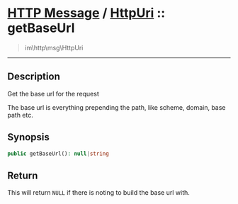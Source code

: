 # [HTTP Message](http.md) / [HttpUri](http-HttpUri.md) :: getBaseUrl
 > im\http\msg\HttpUri
____

## Description
Get the base url for the request

The base url is everything prepending the path,
like scheme, domain, base path etc.

## Synopsis
```php
public getBaseUrl(): null|string
```

## Return
This will return `NULL` if there is noting to
build the base url with.
